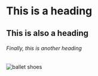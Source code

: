 # This is a heading
## This is also a heading
###### Finally, this is another heading
![ballet shoes](https://images.fineartamerica.com/images-medium-large-5/ballet-shoes-jane-miles.jpg)
